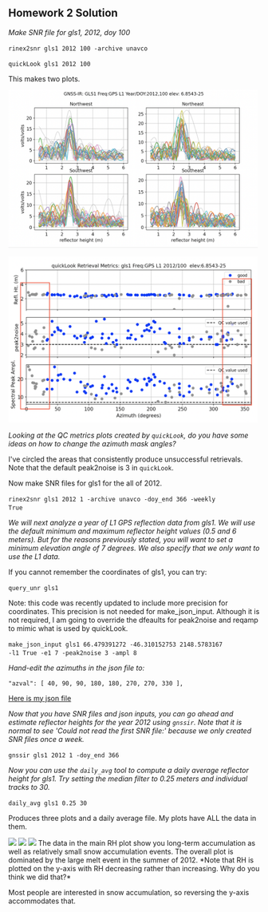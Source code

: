 ## Homework 2 Solution

*Make SNR file for gls1, 2012, doy 100*

<code>rinex2snr gls1 2012 100 -archive unavco </code>

<code>quickLook gls1 2012 100</code>

This makes two plots.  

<img src=hw2_period.png width=500/>
<P>
<img src=hw2_summary.png width=500/>


*Looking at the QC metrics plots created by <code>quickLook</code>, do you have some ideas on how to change the azimuth mask angles?*

I've circled the areas that consistently produce unsuccessful retrievals.  Note that the default peak2noise is 3 in <code>quickLook</code>.

Now make SNR files for gls1 for the all of 2012. 

<code>rinex2snr gls1 2012 1 -archive unavco -doy_end 366 -weekly True</code>

*We will next analyze a year of L1 GPS reflection data from gls1. We will use the default minimum and maximum 
reflector height values (0.5 and 6 meters). But for the reasons previously stated, you will want to 
set a minimum elevation angle of 7 degrees. We also specify that we only want to use the L1 data.*

If you cannot remember the coordinates of gls1, you can try:

<code>query_unr gls1</code>

Note: this code was recently updated to include more precision for coordinates. This precision is not needed for make_json_input.
Although it is not required, I am going to override the dfeaults for peak2noise and reqamp to mimic what is used by quickLook.

<code>make_json_input gls1 66.479391272 -46.310152753 2148.5783167 -l1 True -e1 7 -peak2noise 3 -ampl 8 </code>

*Hand-edit the azimuths in the json file to:*

```
"azval": [ 40, 90, 90, 180, 180, 270, 270, 330 ],
```

[Here is my json file](gls1.json)
    
*Now that you have SNR files and json inputs, you can go ahead and estimate reflector heights for the year 2012 using <code>gnssir</code>.
Note that it is normal to see 'Could not read the first SNR file:' because we only created SNR files once a week.*

<code>gnssir gls1 2012 1 -doy_end 366</code>

*Now you can use the <code>daily_avg</code> tool to compute a daily average reflector height for gls1. 
Try setting the median filter to 0.25 meters and individual tracks to 30.*

<code>daily_avg gls1 0.25 30</code>

Produces three plots and a daily average file.  My plots have ALL the data in them.

<img src=gls1_av.png width=500/>

<img src=gls1_av2.png width=500/>

<img src=gls1_av3.png width=500/>
The data in the main RH plot show you long-term accumulation as well as relatively small snow 
accumulation events. The overall plot is dominated by the large melt event in the summer of 2012.
*Note that RH is plotted on the y-axis with RH decreasing rather than increasing. Why do you think we did that?*

Most people are interested in snow accumulation, so reversing the y-axis accommodates that.

